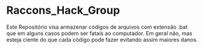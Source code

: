 # Raccons_Hack_Group
Este Repositório visa armazenar códigos de arquivos com extensão .bat que em alguns casos podem ser fatais ao computador. Em geral não, mas esteja ciente do que cada código pode fazer evitando assim maiores danos.
